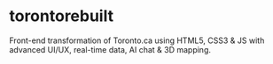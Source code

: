 # torontorebuilt
Front-end transformation of Toronto.ca using HTML5, CSS3 &amp; JS with advanced UI/UX, real-time data, AI chat &amp; 3D mapping.

